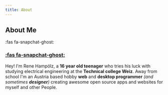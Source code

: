 ```yaml
---
title: About
---
```


## About Me

<i class="fa fa-snapchat-ghost"></i>
:fas fa-snapchat-ghost:
### [:fas fa-snapchat-ghost:](https://www.snapchat.com/add/rene_hampi/)

Hey! I'm Rene Hampölz, a **16 year old teenager** who tries his luck with studying electrical engineering at the **Technical college Weiz**. Away from school I'm an Austria
based hobby **web** and **desktop programmer** _(and sometimes **designer**)_ creating awesome open source apps and websites for myself and other People.

